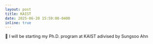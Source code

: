 ```yaml
---
layout: post
title: KAIST
date: 2025-06-20 15:59:00-0400
inline: true
---
```


🏫 I will be starting my Ph.D. program at KAIST adivised by Sungsoo Ahn

